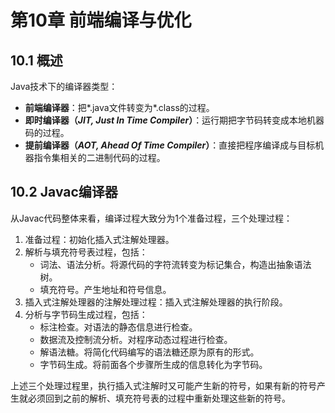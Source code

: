 # 第10章 前端编译与优化
## 10.1 概述
Java技术下的编译器类型： 
- **前端编译器**：把*.java文件转变为*.class的过程。
- **即时编译器（*JIT, Just In Time Compiler*）**：运行期把字节码转变成本地机器码的过程。
- **提前编译器（*AOT, Ahead Of Time Compiler*）**：直接把程序编译成与目标机器指令集相关的二进制代码的过程。


## 10.2 Javac编译器
从Javac代码整体来看，编译过程大致分为1个准备过程，三个处理过程：
1. 准备过程：初始化插入式注解处理器。
2. 解析与填充符号表过程，包括：
   - 词法、语法分析。将源代码的字符流转变为标记集合，构造出抽象语法树。
   - 填充符号。产生地址和符号信息。
3. 插入式注解处理器的注解处理过程：插入式注解处理器的执行阶段。
4. 分析与字节码生成过程，包括：
   - 标注检查。对语法的静态信息进行检查。
   - 数据流及控制流分析。对程序动态过程进行检查。
   - 解语法糖。将简化代码编写的语法糖还原为原有的形式。
   - 字节码生成。将前面各个步骤所生成的信息转化为字节码。

上述三个处理过程里，执行插入式注解时又可能产生新的符号，如果有新的符号产生就必须回到之前的解析、填充符号表的过程中重新处理这些新的符号。